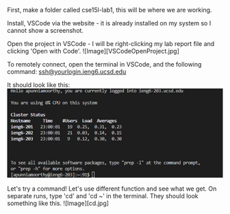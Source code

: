First, make a folder called cse15l-lab1, this will be where we are working. 

Install, VSCode via the website - it is already installed on my system so I cannot show a screenshot.

Open the project in VSCode - I will be right-clicking my lab report file and clicking 'Open with Code'.
![Image][VSCodeOpenProject.jpg]

To remotely connect, open the terminal in VSCode, and the following command: ssh@yourlogin.ieng6.ucsd.edu

It should look like this:
![Image](connectedieng6.jpg)

Let's try a command! Let's use different function and see what we get. On separate runs, type 'cd' and 'cd ~' in the terminal. They should look something like this.
![Image][cd.jpg]
